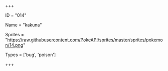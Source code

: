 




+++

ID = "014"

Name = "kakuna"

Sprites = "https://raw.githubusercontent.com/PokeAPI/sprites/master/sprites/pokemon/14.png"

Types = ['bug', 'poison']

+++

